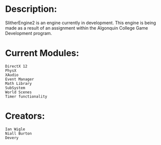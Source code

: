 # Description:
SlitherEngine2 is an engine currently in development. This engine is being made as a result of an assignment within the Algonquin College Game Development program.

# Current Modules:
```
DirectX 12
PhysX
XAudio
Event Manager
Math Library
SubSystem 
World Scenes
Timer functionality
```

# Creators:
```
Ian Wigle
Niall Burton
Devery
```
